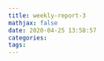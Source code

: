 ```yaml
---
title: weekly-report-3
mathjax: false
date: 2020-04-25 13:58:57
categories:
tags:
---
```

<!-- more -->